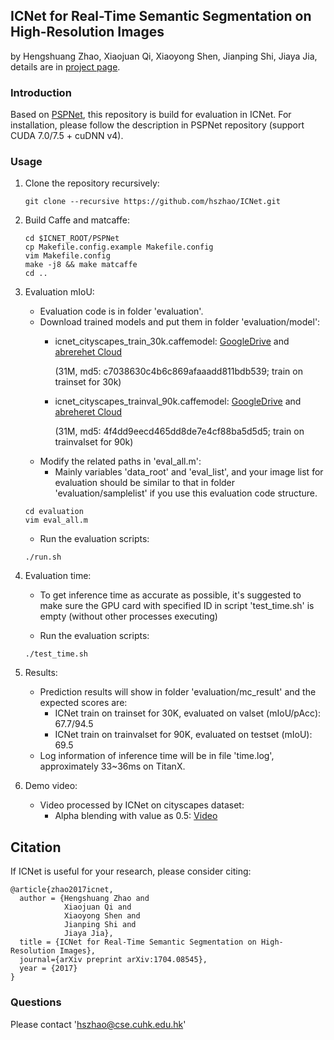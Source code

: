 ## ICNet for Real-Time Semantic Segmentation on High-Resolution Images

by Hengshuang Zhao, Xiaojuan Qi, Xiaoyong Shen, Jianping Shi, Jiaya Jia, details are in [project page](https://hszhao.github.io/projects/icnet).

### Introduction

Based on [PSPNet](https://github.com/hszhao/PSPNet), this repository is build for evaluation in ICNet. For installation, please follow the description in PSPNet repository (support CUDA 7.0/7.5 + cuDNN v4).

### Usage

1. Clone the repository recursively:

   ```shell
   git clone --recursive https://github.com/hszhao/ICNet.git
   ```

2. Build Caffe and matcaffe:

   ```shell
   cd $ICNET_ROOT/PSPNet
   cp Makefile.config.example Makefile.config
   vim Makefile.config
   make -j8 && make matcaffe
   cd ..
   ```

3. Evaluation mIoU:

   - Evaluation code is in folder 'evaluation'.
   - Download trained models and put them in folder 'evaluation/model':
     - icnet_cityscapes_train_30k.caffemodel: [GoogleDrive](https://drive.google.com/open?id=0BzaU285cX7TCRXpXMnVIbXdfaW8) and [abrerehet Cloud](https://cloud.mines-paristech.fr/index.php/s/U7HpB6oNkIOwYG4/download)

       (31M, md5: c7038630c4b6c869afaaadd811bdb539; train on trainset for 30k)

     - icnet_cityscapes_trainval_90k.caffemodel: [GoogleDrive](https://drive.google.com/open?id=0BzaU285cX7TCTFVpZWJINi1Iblk) and [abreheret Cloud](https://cloud.mines-paristech.fr/index.php/s/Nmr0cgjHjCr5x2E/download)

       (31M, md5: 4f4dd9eecd465dd8de7e4cf88ba5d5d5; train on trainvalset for 90k)
   - Modify the related paths in 'eval_all.m':
     - Mainly variables 'data_root' and 'eval_list', and your image list for evaluation should be similar to that in folder 'evaluation/samplelist' if you use this evaluation code structure. 

   ```shell
   cd evaluation
   vim eval_all.m
   ```

   - Run the evaluation scripts:

   ```
   ./run.sh
   ```

4. Evaluation time:

   - To get inference time as accurate as possible, it's suggested to make sure the GPU card with specified ID in script 'test_time.sh' is empty (without other processes executing)

   - Run the evaluation scripts:

   ```
   ./test_time.sh
   ```

5. Results: 

   - Prediction results will show in folder 'evaluation/mc_result' and the expected scores are:
     - ICNet train on trainset for 30K, evaluated on valset (mIoU/pAcc): 67.7/94.5
     - ICNet train on trainvalset for 90K, evaluated on testset (mIoU): 69.5
   - Log information of inference time will be in file 'time.log', approximately 33~36ms on TitanX.

6. Demo video:

   - Video processed by ICNet on cityscapes dataset:
     - Alpha blending with value as 0.5: [Video](https://youtu.be/qWl9idsCuLQ)

## Citation

If ICNet is useful for your research, please consider citing:

    @article{zhao2017icnet,
      author = {Hengshuang Zhao and
                Xiaojuan Qi and
                Xiaoyong Shen and
                Jianping Shi and
                Jiaya Jia},
      title = {ICNet for Real-Time Semantic Segmentation on High-Resolution Images},
      journal={arXiv preprint arXiv:1704.08545},
      year = {2017}
    }
### Questions

Please contact 'hszhao@cse.cuhk.edu.hk'
